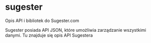 # sugester
Opis API i bibliotek do Sugester.com

Sugester posiada API JSON, które umożliwia zarządzanie wszystkimi danymi. Tu znajduje się opis API Sugestera
